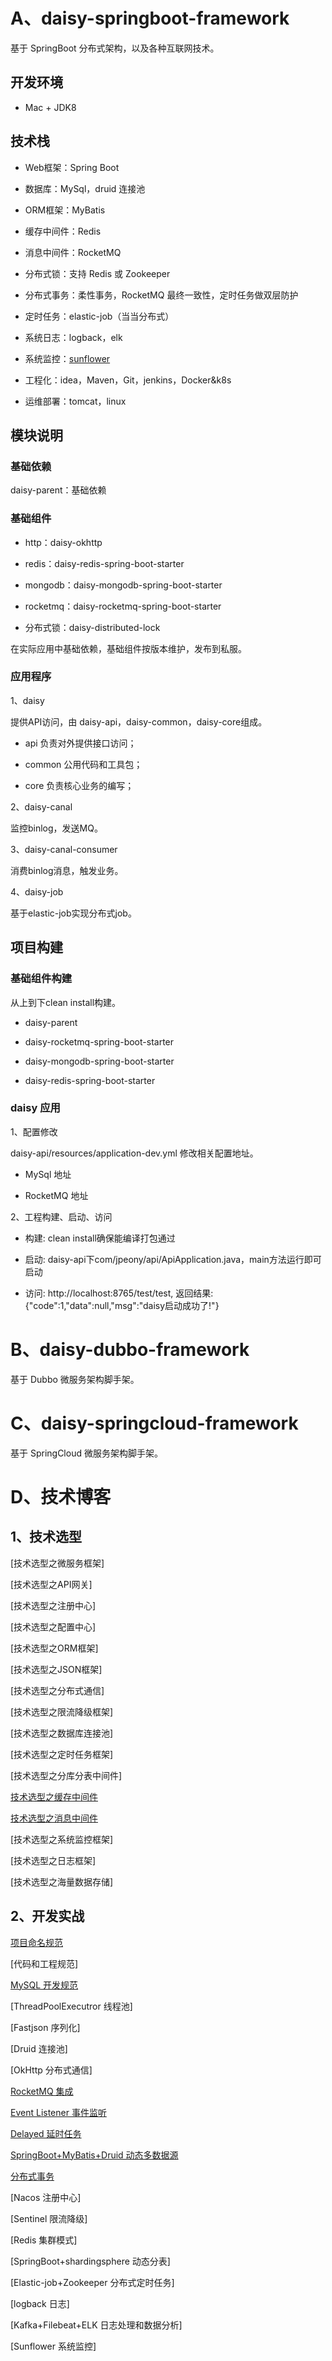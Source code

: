 # A、daisy-springboot-framework

基于 SpringBoot 分布式架构，以及各种互联网技术。

## 开发环境

- Mac + JDK8

## 技术栈

- Web框架：Spring Boot

- 数据库：MySql，druid 连接池

- ORM框架：MyBatis

- 缓存中间件：Redis

- 消息中间件：RocketMQ

- 分布式锁：支持 Redis 或 Zookeeper

- 分布式事务：柔性事务，RocketMQ 最终一致性，定时任务做双层防护

- 定时任务：elastic-job（当当分布式）

- 系统日志：logback，elk

- 系统监控：[sunflower](https://github.com/jchry/sunflower)

- 工程化：idea，Maven，Git，jenkins，Docker&k8s

- 运维部署：tomcat，linux

## 模块说明

### 基础依赖

daisy-parent：基础依赖

### 基础组件

- http：daisy-okhttp

- redis：daisy-redis-spring-boot-starter

- mongodb：daisy-mongodb-spring-boot-starter

- rocketmq：daisy-rocketmq-spring-boot-starter

- 分布式锁：daisy-distributed-lock

在实际应用中基础依赖，基础组件按版本维护，发布到私服。

### 应用程序

1、daisy

提供API访问，由 daisy-api，daisy-common，daisy-core组成。

- api 负责对外提供接口访问；

- common 公用代码和工具包；

- core 负责核心业务的编写；

2、daisy-canal

监控binlog，发送MQ。

3、daisy-canal-consumer

消费binlog消息，触发业务。

4、daisy-job

基于elastic-job实现分布式job。

## 项目构建

### 基础组件构建

从上到下clean install构建。

- daisy-parent

- daisy-rocketmq-spring-boot-starter

- daisy-mongodb-spring-boot-starter

- daisy-redis-spring-boot-starter

### daisy 应用

1、配置修改

daisy-api/resources/application-dev.yml 修改相关配置地址。

- MySql 地址

- RocketMQ 地址

2、工程构建、启动、访问

- 构建: clean install确保能编译打包通过

- 启动: daisy-api下com/jpeony/api/ApiApplication.java，main方法运行即可启动

- 访问: http://localhost:8765/test/test, 返回结果: {"code":1,"data":null,"msg":"daisy启动成功了!"}

# B、daisy-dubbo-framework

基于 Dubbo 微服务架构脚手架。

# C、daisy-springcloud-framework

基于 SpringCloud 微服务架构脚手架。

# D、技术博客

## 1、技术选型

[技术选型之微服务框架]

[技术选型之API网关]

[技术选型之注册中心]

[技术选型之配置中心]

[技术选型之ORM框架]

[技术选型之JSON框架]

[技术选型之分布式通信]

[技术选型之限流降级框架]

[技术选型之数据库连接池]

[技术选型之定时任务框架]

[技术选型之分库分表中间件]

[技术选型之缓存中间件](https://jpeony.blog.csdn.net/article/details/105379126)

[技术选型之消息中间件](https://jpeony.blog.csdn.net/article/details/105350892)

[技术选型之系统监控框架]

[技术选型之日志框架]

[技术选型之海量数据存储]

## 2、开发实战

[项目命名规范](https://blog.csdn.net/yhl_jxy/article/details/103946580)

[代码和工程规范]

[MySQL 开发规范](https://jpeony.blog.csdn.net/article/details/111880983)

[ThreadPoolExecutror 线程池]

[Fastjson 序列化]

[Druid 连接池]

[OkHttp 分布式通信]

[RocketMQ 集成](https://blog.csdn.net/yhl_jxy/article/details/103968635)

[Event Listener 事件监听](https://blog.csdn.net/yhl_jxy/article/details/106317858)

[Delayed 延时任务](https://blog.csdn.net/yhl_jxy/article/details/106750450)

[SpringBoot+MyBatis+Druid 动态多数据源](https://jpeony.blog.csdn.net/article/details/112360427)

[分布式事务](https://jpeony.blog.csdn.net/article/details/107828429)

[Nacos 注册中心]

[Sentinel 限流降级]

[Redis 集群模式]

[SpringBoot+shardingsphere 动态分表]

[Elastic-job+Zookeeper 分布式定时任务]

[logback 日志]

[Kafka+Filebeat+ELK 日志处理和数据分析] 

[Sunflower 系统监控]

